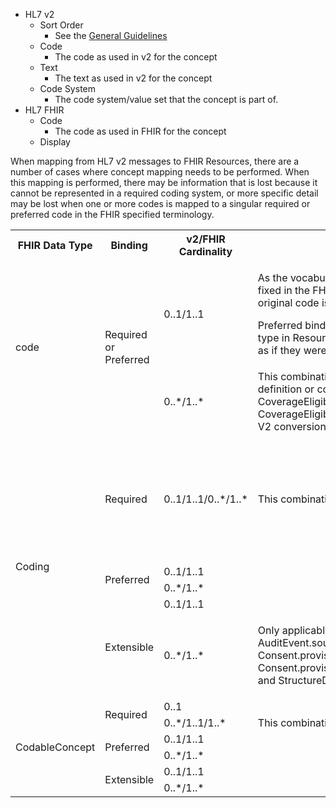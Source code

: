 <!-- table_mapping.md {% comment %}
*****************************************************************************************
*                            WARNING: DO NOT EDIT THIS FILE                             *
*                                                                                       *
* This file is generated by SUSHI. Any edits you make to this file will be overwritten. *
*                                                                                       *
* To change the contents of this file, edit the original source file at:                *
* ig-data\input\includes\table_mapping.md                                               *
*****************************************************************************************
{% endcomment %} -->
* HL7 v2
   * Sort Order
       * See the [General Guidelines](mapping_guidelines.html#general-format)
   * Code
      * The code as used in v2 for the concept
   * Text
      * The text as used in v2 for the concept
   * Code System
      * The code system/value set that the concept is part of.
* HL7 FHIR
   * Code
      * The code as used in FHIR for the concept
   * Display


When mapping from HL7 v2 messages to FHIR Resources, there are a number of cases where concept mapping needs to be performed.  When this mapping is performed, there may be information that is lost because it cannot be represented in a required coding system, or more specific detail may be lost when one or more codes is mapped to a singular required or preferred code in the FHIR specified terminology.

<table class='grid'>
<tr>
<th>FHIR Data Type</th>
<th>Binding</th>
<th>v2/FHIR Cardinality</th>
<th>Comments</th>
</tr>
<tr>
<td rowspan='2'>code</td>
<td rowspan='2'>Required or Preferred</td>
<td>0..1/1..1</td>
<td>
<p>As the vocabulary is not the same, and the values are fixed in the FHIR Schema, the only way to record the original code is to attach it to an extension.&nbsp;</p>
<p>Preferred bindings are ONLY used with the code data type in Resource.language, and these should be treated as if they were required bindings.</p>
</td>
</tr>
<tr>
<td>0..*/1..*</td>
<td>This combination is rarely used in FHIR, only for FHIR definition or conformance resources and CoverageEligibilityRequest and CoverageEligibilityResponse, and so is not applicable to V2 conversion.</td>
</tr>
<tr>
<td rowspan='5'>Coding</td>
<td>Required</td>
<td>0..1/1..1/0..*/1..*</td>
<td>This combination is not presently used in FHIR</td>
<td>When there is a singular coding allow to a required or preferred term</td>
</tr>
<tr>
<td rowspan='2'>Preferred</td>
<td>0..1/1..1</td>
<td>&#xA0;</td>
</tr>
<tr>
<td>0..*/1..*</td>
<td>&#xA0;</td>
</tr>
<tr>
<td rowspan='2'>Extensible</td>
<td>0..1/1..1</td>
<td>&#xA0;</td>
</tr>
<tr>
<td>0..*/1..*</td>
<td>
<p>Only applicable to AuditEvent.entity.securityLabel, AuditEvent.source.type, AuditEvent.subtype, Consent.provision.class, Consent.provision.purpose, Consent.provision.securityLabel,&nbsp;ImagingStudy.modality, and StructureDefinition.keyword</p>
</td>
</tr>
<tr>
<td rowspan='6'>CodableConcept</td>
<td rowspan='2'>Required</td>
<td>0..1</td>
<td>&#xA0;</td>
</tr>
<tr>
<td>0..*/1..1/1..*</td>
<td>This combination is not presently used in FHIR</td>
</tr>
<tr>
<td rowspan='2'>Preferred</td>
<td>0..1/1..1</td>
</tr>
<tr>
<td>0..*/1..*</td>
<td>&#xA0;</td>
</tr>
<tr>
<td rowspan='2'>Extensible</td>
<td>0..1/1..1</td>
<td>&#xA0;</td>
</tr>
<tr>
<td>0..*/1..*</td>
<td>&#xA0;</td>
</tr>
</table>